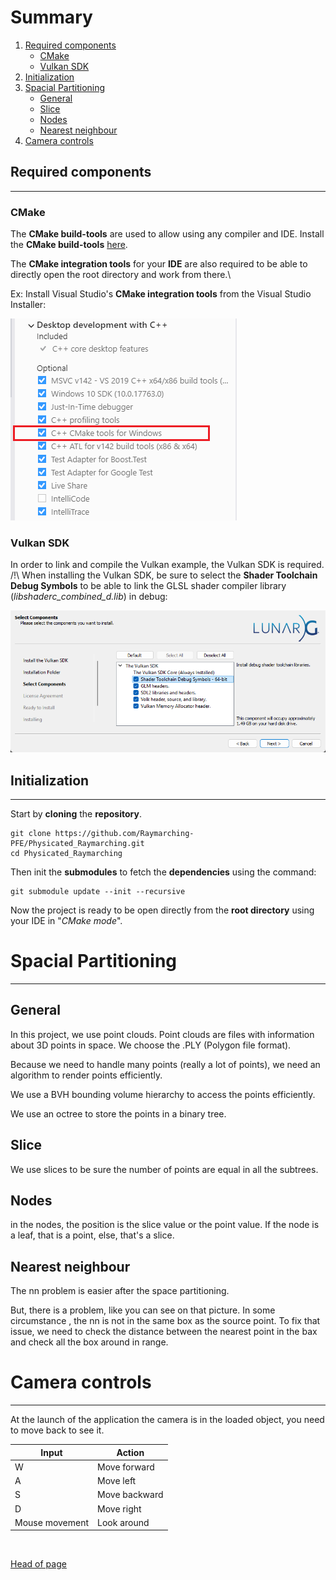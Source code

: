 # Summary

1. [Required components](#required-components)
    - [CMake](#cmake)
    - [Vulkan SDK](#vulkan-sdk)
2. [Initialization](#initialization)
3. [Spacial Partitioning](#spacial-partitioning)
    - [General](#general)
    - [Slice](#slice)
    - [Nodes](#nodes)
    - [Nearest neighbour](#nearest-neighbour)
4. [Camera controls](#camera-controls)

## Required components

---

### CMake
The **CMake build-tools** are used to allow using any compiler and IDE.
Install the **CMake build-tools** [here](https://cmake.org/download/).

The **CMake integration tools** for your **IDE** are also required to be able to directly open the root directory and work from there.\

Ex: Install Visual Studio's **CMake integration tools** from the Visual Studio Installer:

![VS_installCMake](Doc/Pictures/VS_install_CMakeIntegration.png)

### Vulkan SDK
In order to link and compile the Vulkan example, the Vulkan SDK is required.
/!\ When installing the Vulkan SDK, be sure to select the **Shader Toolchain Debug Symbols** to be able to link the GLSL shader compiler library (_libshaderc_combined_d.lib_) in debug:

![VkSDK_install](Doc/Pictures/VulkanSDKInstall.png)


## Initialization

---

Start by **cloning** the **repository**.
```
git clone https://github.com/Raymarching-PFE/Physicated_Raymarching.git
cd Physicated_Raymarching
```

Then init the **submodules** to fetch the **dependencies** using the command:
```
git submodule update --init --recursive
```

Now the project is ready to be open directly from the **root directory** using your IDE in "_CMake mode_".


# Spacial Partitioning

---

## General

In this project, we use point clouds.
Point clouds are files with information about 3D points in space.
We choose the .PLY (Polygon file format).

Because we need to handle many points (really a lot of points),
we need an algorithm to render points efficiently.

We use a BVH bounding volume hierarchy to access the points efficiently.

We use an octree to store the points in a binary tree.

## Slice

We use slices to be sure the number of points are equal in all the subtrees.

## Nodes

in the nodes, the position is the slice value or the point value.
If the node is a leaf, that is a point, else, that's a slice.

## Nearest neighbour

The nn problem is easier after the space partitioning.

But, there is a problem, like you can see on that picture.
In some circumstance , the nn is not in the same box as the source point.
To fix that issue, we need to check the distance between the nearest point 
in the bax and check all the box around in range.


# Camera controls

---

At the launch of the application the camera is in the loaded object, you need to move back to see it.

Input           | Action
-------         | ------
W               | Move forward
A               | Move left
S               | Move backward
D               | Move right
Mouse movement  | Look around


<br>

[Head of page](#summary)
